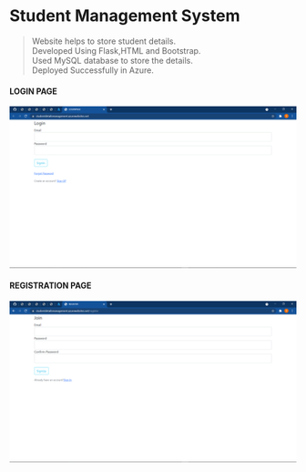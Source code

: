 
# Student Management System

  >Website helps to store student details.<br/>
  >Developed Using Flask,HTML and Bootstrap.<br/>
  >Used MySQL database to store the details.<br/>
  >Deployed Successfully in Azure.
  
  
  #### LOGIN PAGE ####
  ![](/img/login.png)
  <br>
  
  #### REGISTRATION PAGE ####
  ![](/img/register.png)
